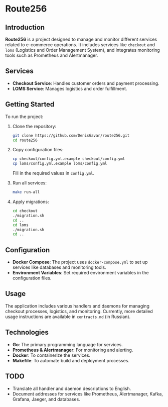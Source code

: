 
# Route256

## Introduction

**Route256** is a project designed to manage and monitor different services related to e-commerce operations. It includes services like `checkout` and `loms` (Logistics and Order Management System), and integrates monitoring tools such as Prometheus and Alertmanager.

## Services

- **Checkout Service**: Handles customer orders and payment processing.
- **LOMS Service**: Manages logistics and order fulfillment.

## Getting Started

To run the project:

1. Clone the repository:
    ```sh
    git clone https://github.com/DenisGavar/route256.git
    cd route256
    ```

2. Copy configuration files:
    ```sh
    cp checkout/config.yml.example checkout/config.yml
    cp loms/config.yml.example loms/config.yml
    ```
    Fill in the required values in `config.yml`.

3. Run all services:
    ```sh
    make run-all
    ```

4. Apply migrations:
    ```sh
    cd checkout
    ./migration.sh
    cd ..
    cd loms
    ./migration.sh
    cd ..
    ```

## Configuration

- **Docker Compose**: The project uses `docker-compose.yml` to set up services like databases and monitoring tools.
- **Environment Variables**: Set required environment variables in the configuration files.

## Usage

The application includes various handlers and daemons for managing checkout processes, logistics, and monitoring. Currently, more detailed usage instructions are available in `contracts.md` (in Russian).

## Technologies

- **Go**: The primary programming language for services.
- **Prometheus & Alertmanager**: For monitoring and alerting.
- **Docker**: To containerize the services.
- **Makefile**: To automate build and deployment processes.

## TODO

- Translate all handler and daemon descriptions to English.
- Document addresses for services like Prometheus, Alertmanager, Kafka, Grafana, Jaeger, and databases.

